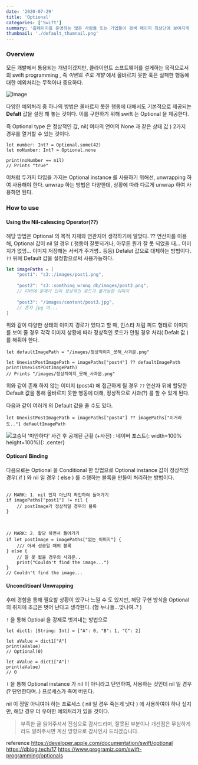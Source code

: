 ```yaml
---
date: '2020-07-29'
title: 'Optional'
categories: ['Swift']
summary: '홈페이지를 운영하는 많은 사람들 또는 기업들이 검색 페이지 최상단에 보여지게 하기 위해 어떤 최적화 작업을 하는지 알아보자.'
thumbnail: './default_thumnail.png'
---
```




### Overview

모든 개발에서 통용되는 개념이겠지만, 클라이언트 소프트웨어를 설게하는 목적으로서의 swift programming , 즉 *이벤트 주도 개발* 에서 올바르지 못한 혹은 실패한 행동에 대한 예외처리는 무척이나 중요하다. 

![Image](./assets/9129f96cbba3f187cf058395dc6b5c76.gif "image")

다양한 예외처리 중 하나의 방법은 올바르지 못한 행동에 대해서도 기본적으로 제공되는 **Defalt** 값을 설정 해 놓는 것이다. 이를 구현하기 위해 swift 는 Optional 을 제공한다. 

즉 Optional type 은 정상적인 값, nil( 여타의 언어의 None 과 같은 상태 값 ) 2가지 경우를 열거할 수 있는 것이다. 

```
let number: Int? = Optional.some(42)
let noNumber: Int? = Optional.none

print(noNumber == nil)
// Prints "true"
```


이처럼 두가지 타입을 가지는 Optional instance 를 사용하기 위해선, unwrapping 하여 사용해야 한다. 
unwrap 하는 방법은 다양한데, 상황에 따라 다르게 unwrap 하여 사용하면 된다. 



### How to use

#### Using the Nil-calescing Operator(??)

해당 방법은 Optional 의 목적 자체와 연관지어 생각하기에 알맞다. 
?? 연산자를 이용해, Optional 값이 nil 일 경우 ( 행동이 잘못되거나, 아무튼 뭔가 잘 못 되었을 때... 이미지가 없엉... 이미지 저장해논 서버가 주거썽.. 등등) Defalut 값으로 대체하는 방법이다. 
`??` 뒤에 Default 값을 설정함으로써 사용가능하다. 

```swift
let imagePaths = [
	"post1": "s3::/images/post1.png", 
	
	"post2": "s3::somthing_wrong_db/images/post2.png", 
	// 디비에 문제가 있어 정상적인 로드가 불가능한 이미지
	
	"post3": "/images/content/post3.jpg", 
	// 혼자 jpg 야...
] 
```


위와 같이 다양한 상태의 이미지 경로가 있다고 할 때, 인스타 처럼 피드 형태로 이미지를 보여 줄 경우 각각 이미지 상황에 따라 정상적인 로드가 안될 경우 처리( Defalt 값 ) 를 해줘야 한다. 


```
let defaultImagePath = "/images/정상적이지_못해_사과문.png"

let UnexistPostImagePath = imagePaths["post4"] ?? defaultImagePath
print(UnexistPOstImagePath)
// Prints "/images/정상적이지_못해_사과문.png"
```

위와 같이 존재 하지 않는 이미지 (post4) 에 접근하게 될 경우 `??` 연산자 뒤에 할당한 Default 값을 통해 올바르지 못한 행동에 대해,  정상적으로 사과(?) 를 할 수 있게 된다. 

다음과 같이 여러개 의 Default 값을 줄 수도 있다. 

```
let UnexistPostImagePath = imagePaths["post4"] ?? imagePaths["이거라도.."] defaultImagePath
```

![고승덕 '미안하다' 사건 후 공개된 근황 (+사진) : 네이버 포스트](https://post-phinf.pstatic.net/MjAxOTA3MTBfMjkw/MDAxNTYyNzM2MTgzMTA4.Au-v2JGq2T3gO4O4hhikbLbPjCebWJZ_vve78gsHpjYg.hGeImnYqnIzsSzKMf7vAuKLx8akLsfzEPA1Ywf-QvcEg.JPEG/B3u1QJfCMAIDijW.jpg?type=w1200){: width=100% height=100%){: .center}



#### Optioanl Binding

다음으로는 Optional 을 Conditional 한 방법으로 Optional instance 값이 정상적인 경우( if ) 와  nil 일 경우 ( else ) 를 수행하는 블록을 만들어 처리하는 방법이다. 

```

// MARK: 1. nil 인지 아닌지 확인하여 들어가기
if imagePaths["post1"] != nil {
	// postImage가 정상적일 경우의 블록
} 



// MARK: 2. 할당 하면서 들어가기
if let postImage = imagePaths["없는_이미지"] {
	/// 아싸 성공일 때의 블록
} else {
	// 잘 못 됬을 경우의 사과문..
	print("Couldn't find the image...")
}
// Couldn't find the image...
```



#### Unconditioanl Unwrapping

후에 경험을 통해 필요할 상황이 있구나 느낄 수 도 있지만, 해당 구현 방식을 Optional 의 취지에 조금은 벗어 난다고 생각한다. (형 누나들...맞나여..? )

`!` 을 통해 Optioal 을 강제로 벗겨내는 방법으로

```
let dict1: [String: Int] = ["A": 0, "B": 1, "C": 2]

let aValue = dict1["A"]
print(aValue)
// Optional(0)

let aValue = dict1["A"]!
print(aValue)
// 0
```

`!` 을 통해 Optional instance 가  nil 이 아니라고 단언하여, 사용하는 것인데 nil 일 경우(? 단언한다며..) 프로세스가 죽어 버린다. 

nil 이 정말 아니여야 하는 프로세스 ( nil 일 경우 죽는게 낫다 ) 에 사용하여야 하나 싶지만, 해당 경우 더 우아한 예외처리가 있을 것이다. 


> 부족한 글 읽어주셔서 진심으로 감사드리며, 잘못된 부분이나 개선점은 무심하게 라도 알려주시면 계신 방향으로 감사인사 드리겠습니다.


reference
https://developer.apple.com/documentation/swift/optional
https://dblog.tech/17
https://www.programiz.com/swift-programming/optionals
